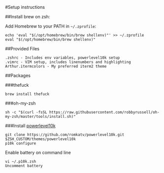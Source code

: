 #Setup instructions

##Install brew on zsh:
	
Add Homebrew to your PATH in `~/.zprofile`:
```
echo 'eval "$(/opt/homebrew/bin/brew shellenv)"' >> ~/.zprofile
eval "$(/opt/homebrew/bin/brew shellenv)"
```
##Provided Files
```
.zshrc - Includes env variables, powerlevel10k setup
.vimrc - VIM setup, includes linenumbers and highlighting
Arthur.itermcolors - My preferred iterm2 theme
```

##Packages

###thefuck

```brew install thefuck```

###oh-my-zsh 

```
sh -c "$(curl -fsSL https://raw.githubusercontent.com/robbyrussell/oh-my-zsh/master/tools/install.sh)"
```

###Install [powerlevel10k](https://github.com/romkatv/powerlevel10k)

```
git clone https://github.com/romkatv/powerlevel10k.git $ZSH_CUSTOM/themes/powerlevel10k
p10k configure
```

Enable battery on command line
```
vi ~/.p10k.zsh
Uncomment battery
```

